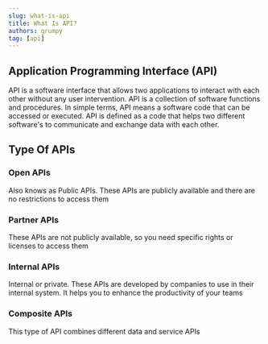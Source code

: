 ```yaml
---
slug: what-is-api
title: What Is API?
authors: grumpy
tag: [api]
---
```


## Application Programming Interface (API)

API is a software interface that allows two applications to interact with each other without any user intervention. API is a collection of software functions and procedures. In simple terms, API means a software code that can be accessed or executed. API is defined as a code that helps two different software's to communicate and exchange data with each other.

## Type Of APIs

### Open APIs

Also knows as Public APIs. These APIs are publicly available and there are no restrictions to access them

### Partner APIs

These APIs are not publicly available, so you need specific rights or licenses to access them

### Internal APIs

Internal or private. These APIs are developed by companies to use in their internal system. It helps you to enhance the productivity of your teams

### Composite APIs

This type of API combines different data and service APIs
